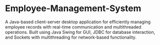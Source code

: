 # Employee-Management-System
A Java-based client-server desktop application for efficiently managing employee records with real-time communication and multithreaded operations. Built using Java Swing for GUI, JDBC for database interaction, and Sockets with multithreading for network-based functionality.
